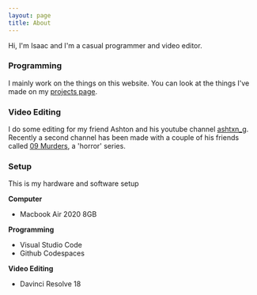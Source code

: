 ```yaml
---
layout: page
title: About
---
```

Hi, I'm Isaac and I'm a casual programmer and video editor.

### Programming

I mainly work on the things on this website. You can look at the things I've made on my [projects page](/tag/project).

### Video Editing

I do some editing for my friend Ashton and his youtube channel [ashtxn_g](https://www.youtube.com/@ashtxn_g). Recently a second channel has been made with a couple of his friends called [09 Murders](https://www.youtube.com/@09murders), a 'horror' series.

### Setup

This is my hardware and software setup

**Computer**
- Macbook Air 2020 8GB

**Programming**
- Visual Studio Code
- Github Codespaces

**Video Editing**
- Davinci Resolve 18